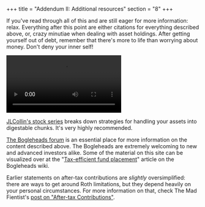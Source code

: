 +++
title = "Addendum II: Additional resources"
section = "8"
+++

If you've read through all of this and are still eager for more information: relax. Everything after this point are either citations for everything described above, or, crazy minutiae when dealing with asset holdings. After getting yourself out of debt, remember that there's more to life than worrying about money. Don't deny your inner self!

<video controls>
  <source src="WMMMM.mp4" type="video/mp4">
Your browser does not support the video tag.
</video>

[JLCollin's stock series](https://jlcollinsnh.com/stock-series/) breaks down strategies for handling your assets into digestable chunks. It's very highly recommended.

[The Bogleheads forum](https://www.bogleheads.org/forum/index.php) is an essential place for more information on the content described above. The Bogleheads are extremely welcoming to new and advanced investors alike. Some of the material on this site can be visualized over at the "[Tax-efficient fund placement](https://www.bogleheads.org/wiki/Tax-efficient_fund_placement#Assigning_asset_classes_to_different_accounts)" article on the Bogleheads wiki.

Earlier statements on after-tax contributions are _slightly_ oversimplified: there are ways to get around Roth limitations, but they depend heavily on your personal circumstances. For more information on that, check The Mad Fientist's [post on "After-tax Contributions"](https://www.madfientist.com/after-tax-contributions/).
